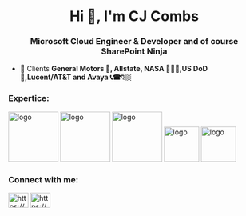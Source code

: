 <h1 align="center">Hi 👋, I'm CJ Combs</h1>
<h3 align="center">Microsoft Cloud Engineer & Developer and of course SharePoint Ninja</h3>

- 💼 Clients **General Motors 🚗, Allstate, NASA 👩🏻‍🚀,US DoD 🚁,Lucent/AT&T and Avaya 📞☎👇🏼**

<h3 align="left">Expertice:</h3>
<img alt="logo" width="100px" height= "100px" src="https://i.ibb.co/WzXd027/1.png!">
<img alt="logo" width="100px" height= "100px" src="https://i.ibb.co/DCmNZtX/3.png!">
<img alt="logo" width="100px" height= "100px"  src="https://i.ibb.co/cTQd3jY/4.png!">
<img alt="logo" width="70px" height= "70px"  src="https://i.ibb.co/zxzC8dB/8.png!">
<img alt="logo" width="70px" height= "70px"  src="https://i.ibb.co/k5rYM8N/7.png!">


<h3 align="left">Connect with me:</h3>
<p align="left">
<a href="https://linkedin.com/in/https://www.linkedin.com/in/cjcombs/" target="blank"><img align="center" src="https://raw.githubusercontent.com/rahuldkjain/github-profile-readme-generator/master/src/images/icons/Social/linked-in-alt.svg" alt="https://www.linkedin.com/in/cjcombs/" height="30" width="40" /></a>
<a href="https://www.youtube.com/c/https://www.youtube.com/@elevateyourskills" target="blank"><img align="center" src="https://raw.githubusercontent.com/rahuldkjain/github-profile-readme-generator/master/src/images/icons/Social/youtube.svg" alt="https://www.youtube.com/@elevateyourskills" height="30" width="40" /></a>
</p>
